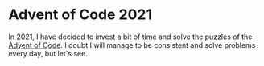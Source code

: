 # Advent of Code 2021

In 2021, I have decided to invest a bit of time and solve the puzzles of the [Advent of Code](https://adventofcode.com/2021).
I doubt I will manage to be consistent and solve problems every day, but let's see.
